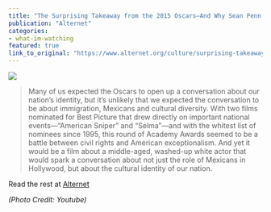 ```yaml
---
title: "The Surprising Takeaway from the 2015 Oscars—And Why Sean Penn's Joke Fell Flat"
publication: "Alternet"
categories: 
- what-im-watching
featured: true
link_to_original: "https://www.alternet.org/culture/surprising-takeaway-2015-oscars-and-why-sean-penns-joke-fell-flat"
---
```

![](/uploads/innaritu.png)

> Many of us expected the Oscars to open up a conversation about our nation’s identity, but it’s unlikely that we expected the conversation to be about immigration, Mexicans and cultural diversity. With two films nominated for Best Picture that drew directly on important national events—“American Sniper” and “Selma”—and with the whitest list of nominees since 1995, this round of Academy Awards seemed to be a battle between civil rights and American exceptionalism. And yet it would be a film about a middle-aged, washed-up white actor that would spark a conversation about not just the role of Mexicans in Hollywood, but about the cultural identity of our nation.

Read the rest at [Alternet](https://www.alternet.org/culture/surprising-takeaway-2015-oscars-and-why-sean-penns-joke-fell-flat)

_(Photo Credit: Youtube)_
